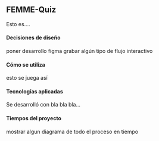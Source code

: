 ## FEMME-Quiz
Esto es....

#### Decisiones de diseño
poner desarrollo figma
grabar algún tipo de flujo interactivo

#### Cómo se utiliza
esto se juega así

#### Tecnologías aplicadas
Se desarrolló con bla bla bla...

#### Tiempos del proyecto
mostrar algun diagrama de todo el proceso en tiempo
